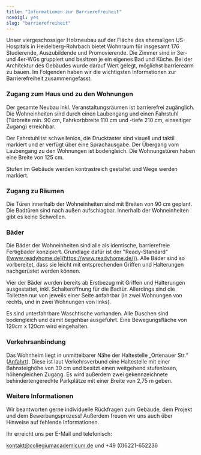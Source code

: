 ```yaml
---
title: "Informationen zur Barrierefreiheit"
novoigl: yes
slug: "barrierefreiheit"
---
```


Unser viergeschossiger Holzneubau auf der Fläche des ehemaligen US-Hospitals in Heidelberg-Rohrbach bietet Wohnraum für insgesamt 176 Studierende, Auszubildende und Promovierende.
Die Zimmer sind in 3er- und 4er-WGs gruppiert und besitzen je ein eigenes Bad und Küche.
Bei der Architektur des Gebäudes wurde darauf Wert gelegt, möglichst barrierearm zu bauen.
Im Folgenden haben wir die wichtigsten Informationen zur Barrierefreiheit zusammengefasst.

### Zugang zum Haus und zu den Wohnungen

Der gesamte Neubau inkl. Veranstaltungsräumen ist barrierefrei zugänglich.
Die Wohneinheiten sind durch einen Laubengang und einen Fahrstuhl (Türbreite min. 90 cm, Fahrkorbbreite 110 cm und 
-tiefe 210 cm, einseitiger Zugang) erreichbar.

Der Fahrstuhl ist schwellenlos, die Drucktaster sind visuell und taktil markiert und er verfügt über eine Sprachausgabe.
Der Übergang vom Laubengang zu den Wohnungen ist bodengleich.
Die Wohnungstüren haben eine Breite von 125 cm.

Stufen im Gebäude werden kontrastreich gestaltet und Wege werden markiert.

### Zugang zu Räumen

Die Türen innerhalb der Wohneinheiten sind mit Breiten von 90 cm geplant.
Die Badtüren sind nach außen aufschlagbar. Innerhalb der Wohneinheiten gibt es keine Schwellen.

### Bäder

Die Bäder der Wohneinheiten sind alle als identische, barrierefreie Fertigbäder konzipiert.
Grundlage dafür ist der "Ready-Standard" ([www.readyhome.de](https://www.readyhome.de/)).
Alle Bäder sind so vorbereitet, dass sie leicht mit entsprechenden Griffen und Halterungen nachgerüstet werden können.

Vier der Bäder wurden bereits ab Erstbezug mit Griffen und Halterungen ausgestattet, inkl. Schalteröffnung für die
Badtür. Allerdings sind die Toiletten nur von jeweils einer Seite anfahrbar (in zwei Wohnungen von rechts, und in zwei
Wohnungen von links).

Es sind unterfahrbare Waschtische vorhanden. Alle Duschen sind bodengleich und damit begehbar ausgeführt. Eine Bewegungsfläche von 120cm x 120cm wird eingehalten.

### Verkehrsanbindung

Das Wohnheim liegt in unmittelbarer Nähe der Haltestelle „Ortenauer Str.“ ([Anfahrt](/anfahrt)).
Diese ist laut Verkehrsverbund eine Haltestelle mit einer Bahnsteighöhe von 30 cm und besitzt einen weitgehend
stufenlosen, höhengleichen Zugang. Es wird außerdem zwei gekennzeichnete behindertengerechte Parkplätze mit einer Breite
von 2,75 m geben.

### Weitere Informationen

Wir beantworten gerne individuelle Rückfragen zum Gebäude, dem Projekt und dem Bewerbungsprozess!
Außerdem freuen wir uns auch über Hinweise auf fehlende Informationen.

Ihr erreicht uns per E-Mail und telefonisch:

kontakt@collegiumacademicum.de und +49 (0)6221-652236
